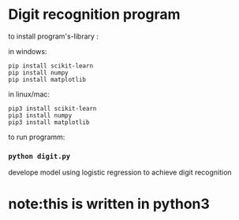 # Digit recognition program

to install program's-library :

in windows:

```
pip install scikit-learn
pip install numpy
pip install matplotlib
```
in linux/mac:

```
pip3 install scikit-learn
pip3 install numpy
pip3 install matplotlib
```

to run programm:

### `python digit.py`

develope model using logistic regression to achieve digit recognition

# note:this is written in python3


